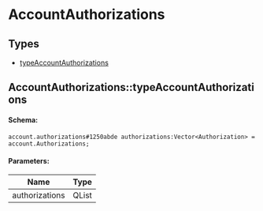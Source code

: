 # AccountAuthorizations

## Types

* [typeAccountAuthorizations](#accountauthorizationstypeaccountauthorizations)

## AccountAuthorizations::typeAccountAuthorizations

#### Schema:

`account.authorizations#1250abde authorizations:Vector<Authorization> = account.Authorizations;`

#### Parameters:

|Name|Type|
|----|----|
|authorizations|QList<Authorization>|

